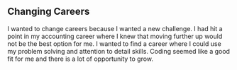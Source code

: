 ## Changing Careers

I wanted to change careers because I wanted a new challenge. I had hit a point in my accounting career where I knew that moving further up would not be the best option for me.
I wanted to find a career where I could use my problem solving and attention to detail skills. Coding seemed like a good fit for me and there is a lot of opportunity to grow.

